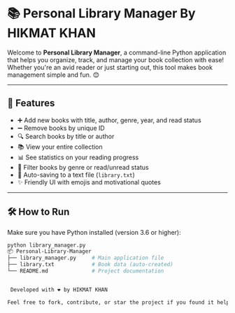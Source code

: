 # 📚 Personal Library Manager By HIKMAT KHAN

Welcome to **Personal Library Manager**, a command-line Python application that helps you organize, track, and manage your book collection with ease! Whether you're an avid reader or just starting out, this tool makes book management simple and fun. 😊

---

## 🚀 Features

- ➕ Add new books with title, author, genre, year, and read status
- ➖ Remove books by unique ID
- 🔍 Search books by title or author
- 📚 View your entire collection
- 📊 See statistics on your reading progress
- 🎯 Filter books by genre or read/unread status
- 💾 Auto-saving to a text file (`library.txt`)
- ✨ Friendly UI with emojis and motivational quotes

---

## 🛠️ How to Run

Make sure you have Python installed (version 3.6 or higher):

```bash
python library_manager.py
📦 Personal-Library-Manager
├── library_manager.py     # Main application file
├── library.txt            # Book data (auto-created)
└── README.md              # Project documentation


 Developed with ❤️ by HIKMAT KHAN

Feel free to fork, contribute, or star the project if you found it helpful!
